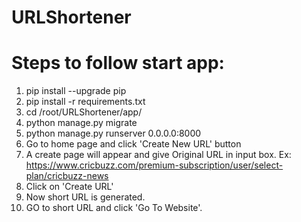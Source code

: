 # URLShortener

# Steps to follow start app:
1. pip install --upgrade pip
2. pip install -r requirements.txt
3. cd /root/URLShortener/app/
4. python manage.py migrate
5. python manage.py runserver 0.0.0.0:8000
6. Go to home page and click 'Create New URL' button
7. A create page will appear and give Original URL in input box.
   Ex: https://www.cricbuzz.com/premium-subscription/user/select-plan/cricbuzz-news
8. Click on 'Create URL'
9. Now short URL is generated.
10. GO to short URL and click 'Go To Website'.
